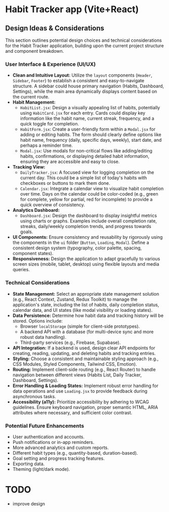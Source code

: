 # Habit Tracker app (Vite+React)

## Design Ideas & Considerations

This section outlines potential design choices and technical considerations for the Habit Tracker application, building upon the current project structure and component breakdown.

### User Interface & Experience (UI/UX)

- **Clean and Intuitive Layout:** Utilize the `layout` components (`Header`, `Sidebar`, `Footer`) to establish a consistent and easy-to-navigate structure. A sidebar could house primary navigation (Habits, Dashboard, Settings), while the main area dynamically displays content based on the current route.
- **Habit Management:**
  - `HabitList.jsx`: Design a visually appealing list of habits, potentially using `HabitCard.jsx` for each entry. Cards could display key information like the habit name, current streak, frequency, and a quick toggle for completion.
  - `HabitForm.jsx`: Create a user-friendly form within a `Modal.jsx` for adding or editing habits. The form should clearly define options like habit name, frequency (daily, specific days, weekly), start date, and perhaps a reminder time.
  - `Modal.jsx`: Use modals for non-critical flows like adding/editing habits, confirmations, or displaying detailed habit information, ensuring they are accessible and easy to close.
- **Tracking View:**
  - `DailyTracker.jsx`: A focused view for logging completion on the current day. This could be a simple list of today's habits with checkboxes or buttons to mark them done.
  - `Calendar.jsx`: Integrate a calendar view to visualize habit completion over time. Days on the calendar could be color-coded (e.g., green for complete, yellow for partial, red for incomplete) to provide a quick overview of consistency.
- **Analytics Dashboard:**
  - `Dashboard.jsx`: Design the dashboard to display insightful metrics using charts or graphs. Examples include overall completion rate, streaks, daily/weekly completion trends, and progress towards goals.
- **UI Components:** Ensure consistency and reusability by rigorously using the components in the `ui` folder (`Button`, `Loading`, `Modal`). Define a consistent design system (typography, color palette, spacing, component states).
- **Responsiveness:** Design the application to adapt gracefully to various screen sizes (mobile, tablet, desktop) using flexible layouts and media queries.

### Technical Considerations

- **State Management:** Select an appropriate state management solution (e.g., React Context, Zustand, Redux Toolkit) to manage the application's state, including the list of habits, daily completion status, calendar data, and UI states (like modal visibility or loading states).
- **Data Persistence:** Determine how habit data and tracking history will be stored. Options include:
  - Browser `localStorage` (simple for client-side prototypes).
  - A backend API with a database (for multi-device sync and more robust data handling).
  - Third-party services (e.g., Firebase, Supabase).
- **API Integration:** If a backend is used, design clear API endpoints for creating, reading, updating, and deleting habits and tracking entries.
- **Styling:** Choose a consistent and maintainable styling approach (e.g., CSS Modules, Styled Components, Tailwind CSS, Emotion).
- **Routing:** Implement client-side routing (e.g., React Router) to handle navigation between different views (Habits List, Daily Tracker, Dashboard, Settings).
- **Error Handling & Loading States:** Implement robust error handling for data operations and use `Loading.jsx` to provide feedback during asynchronous tasks.
- **Accessibility (a11y):** Prioritize accessibility by adhering to WCAG guidelines. Ensure keyboard navigation, proper semantic HTML, ARIA attributes where necessary, and sufficient color contrast.

### Potential Future Enhancements

- User authentication and accounts.
- Push notifications or in-app reminders.
- More advanced analytics and custom reports.
- Different habit types (e.g., quantity-based, duration-based).
- Goal setting and progress tracking features.
- Exporting data.
- Theming (light/dark mode).

# TODO

- improve design
